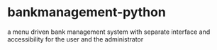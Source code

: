 # bankmanagement-python
a menu driven bank management system with separate interface and accessibility for the user and the administrator 

